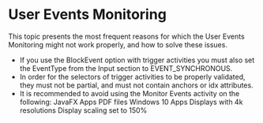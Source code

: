 ﻿# User Events Monitoring

This topic presents the most frequent reasons for which the User Events Monitoring might not work properly, and how to solve these issues.

* If you use the BlockEvent option with trigger activities you must also set the EventType from the Input section to EVENT_SYNCHRONOUS.
* In order for the selectors of trigger activities to be properly validated, they must not be partial, and must not contain anchors or idx attributes.
* It is recommended to avoid using the Monitor Events activity on the following: JavaFX Apps
PDF files
Windows 10 Apps
Displays with 4k resolutions
Display scaling set to 150%
